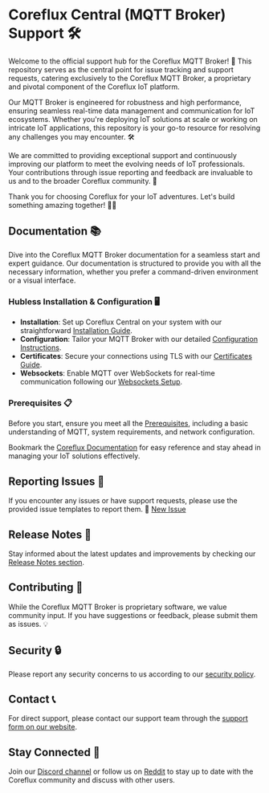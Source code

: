 # Coreflux Central (MQTT Broker) Support 🛠️

Welcome to the official support hub for the Coreflux MQTT Broker! 🚀 This repository serves as the central point for issue tracking and support requests, catering exclusively to the Coreflux MQTT Broker, a proprietary and pivotal component of the Coreflux IoT platform. 

Our MQTT Broker is engineered for robustness and high performance, ensuring seamless real-time data management and communication for IoT ecosystems.  Whether you're deploying IoT solutions at scale or working on intricate IoT applications, this repository is your go-to resource for resolving any challenges you may encounter. 🛠

We are committed to providing exceptional support and continuously improving our platform to meet the evolving needs of IoT professionals. Your contributions through issue reporting and feedback are invaluable to us and to the broader Coreflux community. 🤝

Thank you for choosing Coreflux for your IoT adventures. Let's build something amazing together! 💼🔧

## Documentation 📚

Dive into the Coreflux MQTT Broker documentation for a seamless start and expert guidance. Our documentation is structured to provide you with all the necessary information, whether you prefer a command-driven environment or a visual interface.

### Hubless Installation & Configuration 🖥️
- **Installation**: Set up Coreflux Central on your system with our straightforward [Installation Guide](https://docs.coreflux.org/getting-started/hubless/installation).
- **Configuration**: Tailor your MQTT Broker with our detailed [Configuration Instructions](https://docs.coreflux.org/getting-started/hubless/configuration).
- **Certificates**: Secure your connections using TLS with our [Certificates Guide](https://docs.coreflux.org/getting-started/hubless/certificates).
- **Websockets**: Enable MQTT over WebSockets for real-time communication following our [Websockets Setup](https://docs.coreflux.org/getting-started/hubless/websockets).

### Prerequisites 📋
Before you start, ensure you meet all the [Prerequisites](https://docs.coreflux.org/getting-started/), including a basic understanding of MQTT, system requirements, and network configuration.

Bookmark the [Coreflux Documentation](https://docs.coreflux.org) for easy reference and stay ahead in managing your IoT solutions effectively.

## Reporting Issues 🐛
If you encounter any issues or have support requests, please use the provided issue templates to report them. 📝
[New Issue]([https://docs.coreflux.org](https://github.com/CorefluxCommunity/coreflux-central/issues/new/choose))


## Release Notes 📰
Stay informed about the latest updates and improvements by checking our [Release Notes section](https://docs.coreflux.org/release-notes/).

## Contributing 🤝
While the Coreflux MQTT Broker is proprietary software, we value community input. If you have suggestions or feedback, please submit them as issues. 💡

## Security 🔒
Please report any security concerns to us according to our [security policy](SECURITY.md).

## Contact 📞
For direct support, please contact our support team through the [support form on our website](#).

## Stay Connected 🤗
Join our [Discord channel](#) or follow us on [Reddit](#) to stay up to date with the Coreflux community and discuss with other users.
